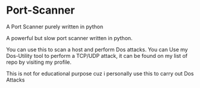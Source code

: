 # Port-Scanner
A Port Scanner purely written in python

A powerful but slow port scanner written in python.

You can use this to scan a host and perform Dos attacks. You can Use my Dos-Utility tool to perform  a TCP/UDP attack, it can be found on my list of repo by visiting my profile.

This is not for educational purpose cuz i personally use this to carry out Dos Attacks
